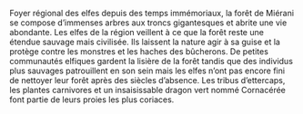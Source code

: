 Foyer régional des elfes depuis des temps immémoriaux, la forêt de Miérani se compose d’immenses arbres aux troncs gigantesques et abrite une vie abondante. Les elfes de la région veillent à ce que la forêt reste une étendue sauvage mais civilisée. Ils laissent la nature agir à sa guise et la protège contre les monstres et les haches des bûcherons. De petites communautés elfiques gardent la lisière de la forêt tandis que des individus plus sauvages patrouillent en son sein mais les elfes n’ont pas encore fini de nettoyer leur forêt après des siècles d’absence. Les tribus d’ettercaps, les plantes carnivores et un insaisissable dragon vert nommé Cornacérée font partie de leurs proies les plus coriaces.